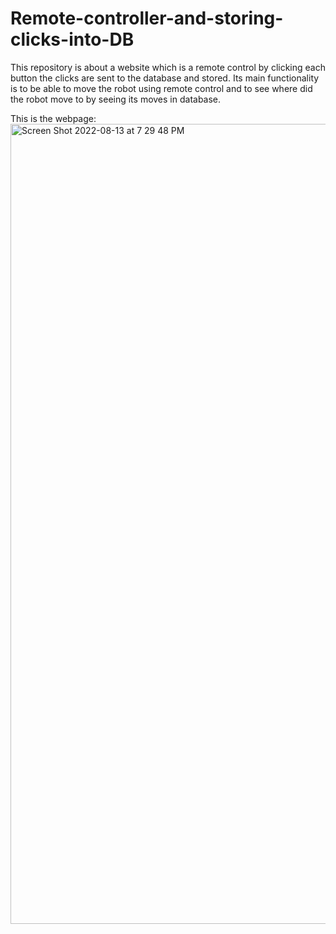 # Remote-controller-and-storing-clicks-into-DB
This repository is about a website which is a remote control by clicking each button the clicks are sent to the database and stored. 
Its main functionality is to be able to move the robot using remote control and to see where did the robot move to by seeing its moves in database.

This is the webpage:
<img width="1280" alt="Screen Shot 2022-08-13 at 7 29 48 PM" src="https://user-images.githubusercontent.com/100453330/184502726-b441116d-e846-46d7-836f-c02779b84309.png">

